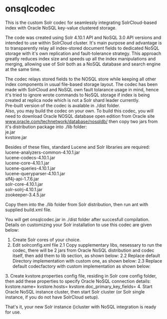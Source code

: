 onsqlcodec
==========
This is the custom Solr codec for seamlessly integrating SolrCloud-based index with Oracle NoSQL key-value clustered storage.

The code was created using Solr 4.10.1 API and NoSQL 3.0 API versions and intended to use within SolrCloud cluster.
It's main purpose and advantage is to transparently relay all index-stored document fields to dedicated NoSQL storage 
with it's own replication and fault-tolerance strategy. This approach greatly reduces index size and speeds up 
all the index manipulations and merging, allowing use of Solr both as a NoSQL database and search engine at the same time.

The codec  relays stored fields to the NOSQL store while keeping all other index components in usual file-based storage layout. The codec has been made with SolrCloud and NoSQL own fault tolarance usage in mind, hence it's tried to ignore wrote commands to NoSQL storage if index is being created at replica node which is not a Solr shard leader currently.<br/>
Pre-built version of the codec is avalable in ./dist folder.<br/>
Also, you may build the codec on your own.
To build this codec, you will need to download Oracle NOSQL database open edition from Oracle site
www.oracle.com/technetwork/database/nosqldb/
then copy two jars from it's distribution package into ./lib folder:<br/>
je.jar<br/>
kvstore.jar<br/>

Besides of these files, standard Lucene and Solr libraries are required:<br/>
lucene-analyzers-common-4.10.1.jar<br/>
lucene-codecs-4.10.1.jar<br/>
lucene-core-4.10.1.jar<br/>
lucene-queries-4.10.1.jar<br/>
lucene-queryparser-4.10.1.jar<br/>
slf4j-api-1.7.6.jar<br/>
solr-core-4.10.1.jar<br/>
solr-solrj-4.10.1.jar<br/>
zookeeper-3.4.5.jar<br/>

Copy them into the ./lib folder from Solr distribution, then run ant with supplied build.xml file.


You will get onsqlcodec.jar in ./dist folder after succesfull compilation.<br/>
Details on customizing your Solr installation to use this codec are given below:
1. Create Solr cores of your choice.
2. Edit solrconfig.xml file
  2.1 Copy supplementary libs, nesessary to run the codec, there will be 2 jars from Oracle NoSQL distribution and codec itself, 
      then add them to lib section, as shown below:
       <lib path="../onsqlcodec.jar" /> 
       <lib path="../kvstore.jar" /> 
       <lib path="../je.jar" /> 
  2.2 Replace default Directory implementation with custom one, as shown below:
  <directoryFactory name="DirectoryFactory" 
                    class="${solr.directoryFactory:dell.apps.lucene.codecs.onsql.ONSQLWrapperDirectoryFactory}">
  2.3 Replace default codecfactory with custom implementation as shown below:
  <codecFactory class="dell.apps.lucene.codecs.onsql.ONSQLCodecFactory"/>
3. Create kvstore.properties config file, residing in Solr core config folder, then add these properties to specify Oracle NoSQL connection details:
kvstore.name=<put_name_of_your_Oracle_NoSQL_instance_here>
kvstore.hosts=<put_comma_separated_list_of_host:port_connections_to_nosqlstore_here>
kvstore.doc_primary_key_fields=<put_list_of_document_field_names_to_uniquely_identify_doc_here>
4. Start Oracle NoSQL instance cluster, then start Solr cluster (or Solr single instance, if you do not have SolrCloud setup).

That's it, your new Solr instance ()cluster with NoSQL integration is ready for use.






